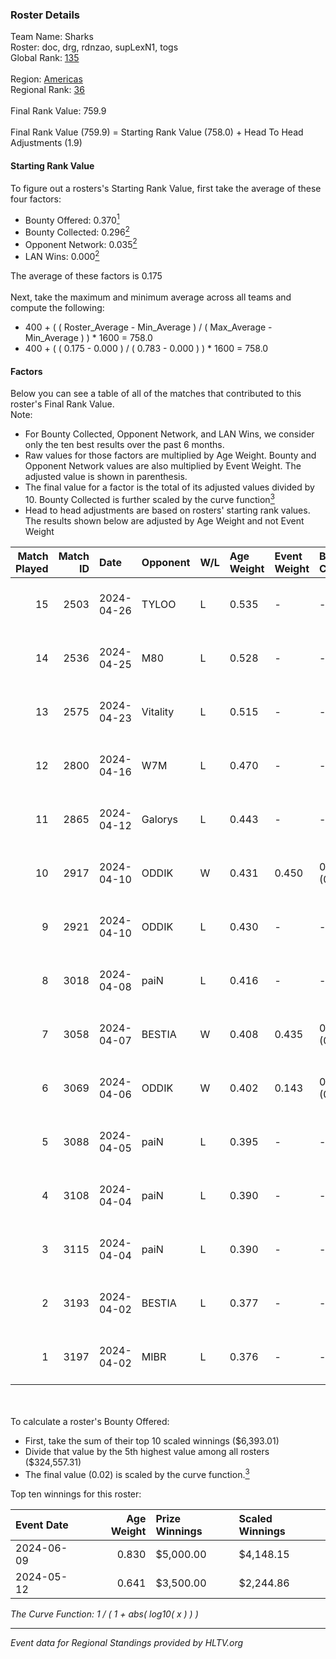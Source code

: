 ### Roster Details<br />
Team Name: Sharks<br />
Roster: doc, drg, rdnzao, supLexN1, togs<br />
Global Rank: [135](../standings_global.md)<br />
<br />
Region: [Americas]( ../standings_americas.md)<br />
Regional Rank: [36]( ../standings_americas.md)<br />
<br />
Final Rank Value:  759.9<br />
<br />
Final Rank Value (759.9) = Starting Rank Value (758.0) + Head To Head Adjustments (1.9)<br />

#### Starting Rank Value<br />
To figure out a rosters's Starting Rank Value, first take the average of these four factors:<br />
- Bounty Offered: 0.370[<sup>1</sup>](#table2)
- Bounty Collected: 0.296[<sup>2</sup>](#table1)
- Opponent Network: 0.035[<sup>2</sup>](#table1)
- LAN Wins: 0.000[<sup>2</sup>](#table1)

The average of these factors is 0.175<br />
<br />
Next, take the maximum and minimum average across all teams and compute the following:<br />
- 400 + ( ( Roster_Average - Min_Average ) / ( Max_Average - Min_Average ) ) * 1600 = 758.0
- 400 + ( ( 0.175 - 0.000 ) / ( 0.783 - 0.000 ) ) * 1600 = 758.0


#### Factors<br />
Below you can see a table of all of the matches that contributed to this roster's Final Rank Value.<br />
Note:<br />

- For Bounty Collected, Opponent Network, and LAN Wins, we consider only the ten best results over the past 6 months.
- Raw values for those factors are multiplied by Age Weight. Bounty and Opponent Network values are also multiplied by Event Weight. The adjusted value is shown in parenthesis.
- The final value for a factor is the total of its adjusted values divided by 10. Bounty Collected is further scaled by the curve function[<sup>3</sup>](#curveFunction)
- Head to head adjustments are based on rosters' starting rank values. The results shown below are adjusted by Age Weight and not Event Weight
<span id="table1"></span><br />


| Match Played | Match ID | Date       | Opponent | W/L | Age Weight | Event Weight | Bounty Collected | Opponent Network | LAN Wins  | H2H Adj. | Roster                            |
| -: | -: | :- | :- | :- | :- | :- | :- | :- | :- | -: | :- |
|           15 |     2503 | 2024-04-26 | TYLOO    | L   | 0.535      | -            | -                | -                | -         |    -8.50 | doc, drg, rdnzao, supLexN1, togs  |
|           14 |     2536 | 2024-04-25 | M80      | L   | 0.528      | -            | -                | -                | -         |    -1.16 | doc, drg, rdnzao, supLexN1, togs  |
|           13 |     2575 | 2024-04-23 | Vitality | L   | 0.515      | -            | -                | -                | -         |    -0.04 | doc, drg, rdnzao, supLexN1, togs  |
|           12 |     2800 | 2024-04-16 | W7M      | L   | 0.470      | -            | -                | -                | -         |    -6.13 | doc, drg, rdnzao, supLexN1, togs  |
|           11 |     2865 | 2024-04-12 | Galorys  | L   | 0.443      | -            | -                | -                | -         |    -4.60 | doc, drg, rdnzao, supLexN1, togs  |
|           10 |     2917 | 2024-04-10 | ODDIK    | W   | 0.431      | 0.450        | 0.098 (0.019)    | 0.831 (0.161)    | 0 (0.000) |     9.97 | doc, drg, lukiz, rdnzao, supLexN1 |
|            9 |     2921 | 2024-04-10 | ODDIK    | L   | 0.430      | -            | -                | -                | -         |    -3.61 | doc, drg, lukiz, rdnzao, supLexN1 |
|            8 |     3018 | 2024-04-08 | paiN     | L   | 0.416      | -            | -                | -                | -         |    -0.34 | doc, drg, rdnzao, supLexN1, togs  |
|            7 |     3058 | 2024-04-07 | BESTIA   | W   | 0.408      | 0.435        | 0.095 (0.017)    | 0.801 (0.142)    | 0 (0.000) |    10.02 | doc, drg, rdnzao, supLexN1, togs  |
|            6 |     3069 | 2024-04-06 | ODDIK    | W   | 0.402      | 0.143        | 0.098 (0.006)    | 0.831 (0.048)    | 0 (0.000) |     9.80 | doc, drg, gafolo, supLexN1, togs  |
|            5 |     3088 | 2024-04-05 | paiN     | L   | 0.395      | -            | -                | -                | -         |    -0.28 | doc, drg, gafolo, supLexN1, togs  |
|            4 |     3108 | 2024-04-04 | paiN     | L   | 0.390      | -            | -                | -                | -         |    -0.28 | doc, drg, gafolo, supLexN1, togs  |
|            3 |     3115 | 2024-04-04 | paiN     | L   | 0.390      | -            | -                | -                | -         |    -0.28 | doc, drg, gafolo, supLexN1, togs  |
|            2 |     3193 | 2024-04-02 | BESTIA   | L   | 0.377      | -            | -                | -                | -         |    -2.41 | doc, drg, rdnzao, supLexN1, togs  |
|            1 |     3197 | 2024-04-02 | MIBR     | L   | 0.376      | -            | -                | -                | -         |    -0.30 | doc, drg, rdnzao, supLexN1, togs  |

<br />
<span id="table2"></span><br />
To calculate a roster's Bounty Offered:<br />

- First, take the sum of their top 10 scaled winnings ($6,393.01)
- Divide that value by the 5th highest value among all rosters ($324,557.31)
- The final value (0.02) is scaled by the curve function.[<sup>3</sup>](#curveFunction)

Top ten winnings for this roster:<br />

| Event Date | Age Weight | Prize Winnings | Scaled Winnings |
| :- | -: | :- | :- |
| 2024-06-09 |      0.830 | $5,000.00      | $4,148.15       |
| 2024-05-12 |      0.641 | $3,500.00      | $2,244.86       |


<span id="curveFunction"></span>_The Curve Function: 1 / ( 1 + abs( log10( x ) ) )_<br />

---
_Event data for Regional Standings provided by HLTV.org_<br />
